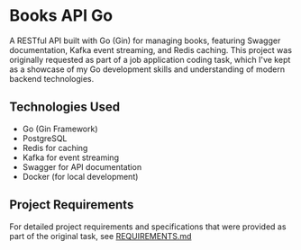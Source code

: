 # Books API Go

A RESTful API built with Go (Gin) for managing books, featuring Swagger documentation, Kafka event streaming, and Redis caching. This project was originally requested as part of a job application coding task, which I've kept as a showcase of my Go development skills and understanding of modern backend technologies.

## Technologies Used

- Go (Gin Framework)
- PostgreSQL
- Redis for caching
- Kafka for event streaming
- Swagger for API documentation
- Docker (for local development)

## Project Requirements

For detailed project requirements and specifications that were provided as part of the original task, see [REQUIREMENTS.md](docs/REQUIREMENTS.md)